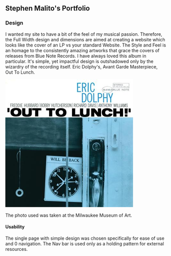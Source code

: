## Stephen Malito's Portfolio

### Design

I wanted my site to have a bit of the feel of my musical passion. Therefore, the Full Width design and dimensions are aimed at creating a website which looks like the cover of an LP vs your standard Website. The Style and Feel is an homage to the consistently amazing artworks that grace the covers of releases from Blue Note Records. I have always loved this album in particular. It's simple, yet impactful design is outshadowed only by the wizardry of the recording itself. Eric Dolphy's, Avant Garde Masterpiece, Out To Lunch. 

!["Out to Lunch," by Eric Dolphy.](public/assets/images/EricDolphy_OutToLunch_cover.jpg)

The photo used was taken at the Milwaukee Museum of Art.
#### Usability

The single page with simple design was chosen specifically for ease of use and 0 navigation. The Nav bar is used only as a holding pattern for external resources. 
